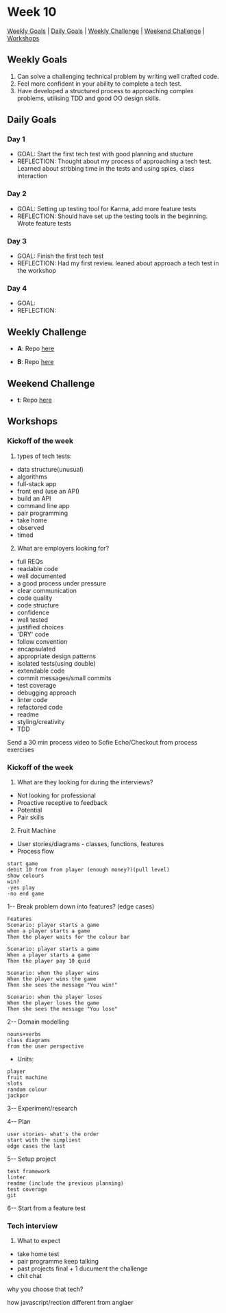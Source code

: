 # Week 10

[Weekly Goals](#weekly-goals) | [Daily Goals](#daily-goals) | [Weekly Challenge](#weekly-challenge) | [Weekend Challenge](#weekend-challenge) | [Workshops](#workshops)



## Weekly Goals

1. Can solve a challenging technical problem by writing well crafted code.
2. Feel more confident in your ability to complete a tech test.
3. Have developed a structured process to approaching complex problems, utilising TDD and good OO design skills.
 

## Daily Goals
### Day 1
- GOAL: Start the first tech test with good planning and stucture
- REFLECTION: Thought about my process of approaching a tech test. Learned about strbbing time in the tests and using spies, class interaction
> 

### Day 2
- GOAL: Setting up testing tool for Karma, add more feature tests
- REFLECTION: Should have set up the testing tools in the beginning. Wrote feature tests 
> 

### Day 3
- GOAL: Finish the first tech test
- REFLECTION: Had my first review. leaned about approach a tech test in the workshop

### Day 4
- GOAL: 
- REFLECTION:


## Weekly Challenge
- **A**:
Repo [here]()

- **B**:
Repo [here]()

## Weekend Challenge
- **t**:
 Repo [here]()


## Workshops

### Kickoff of the week

1. types of tech tests:
- data structure(unusual)
- algorithms
- full-stack app
- front end (use an API)
- build an API
- command line app
- pair programming
- take home
- observed
- timed

2. What are employers looking for?
- full REQs
- readable code
- well documented
- a good process under pressure
- clear communication
- code quality
- code structure
- confidence
- well tested
- justified choices
- 'DRY' code
- follow convention
- encapsulated
- appropriate design patterns
- isolated tests(using double)
- extendable code
- commit messages/small commits
- test coverage
- debugging approach
- linter code
- refactored code
- readme
- styling/creativity
- TDD

Send a 30 min process video to Sofie
Echo/Checkout from process exercises


### Kickoff of the week

1. What are they looking for during the interviews?
- Not looking for professional
- Proactive receptive to feedback
- Potential 
- Pair skills

2. Fruit Machine
- User stories/diagrams - classes, functions, features
- Process flow
```
start game
debit 10 from from player (enough money?)(pull level)
show colours
win?
-yes play
-no end game
```
1-- Break problem down into features? (edge cases)

```
Features
Scenario: player starts a game
when a player starts a game
Then the player waits for the colour bar

Scenario: player starts a game
When a player starts a game
Then the player pay 10 quid

Scenario: when the player wins
When the player wins the game
Then she sees the message "You win!"

Scenario: when the player loses
When the player loses the game
Then she sees the message "You lose"

```
2-- Domain modelling

```
nouns+verbs
class diagrams
from the user perspective
```

- Units:

```
player
fruit machine
slots
random colour
jackpor
```

3-- Experiment/research

4-- Plan 

```
user stories- what's the order
start with the simpliest
edge cases the last
```

5-- Setup project

```
test framework
linter
readme (include the previous planning)
test coverage
git
```

6-- Start from a feature test


### Tech interview

1. What to expect
- take home test
- pair programme 
keep talking
- past projects
final + 1
ducument the challenge
- chit chat

why you choose that tech?

how javascript/rection different from anglaer
